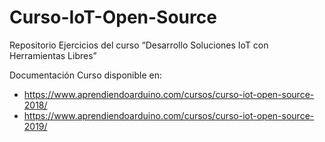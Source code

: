 # Curso-IoT-Open-Source
Repositorio Ejercicios del curso “Desarrollo Soluciones IoT con Herramientas Libres”

Documentación Curso disponible en:
* https://www.aprendiendoarduino.com/cursos/curso-iot-open-source-2018/
* https://www.aprendiendoarduino.com/cursos/curso-iot-open-source-2019/
